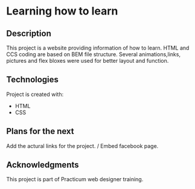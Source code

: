 # Learning how to learn 

## Description
This project is a website providing information of how to learn. HTML and CCS coding are based on BEM file structure. Several animations,links, pictures and flex bloxes were used for better layout and function.

## Technologies 
Project is created with:
* HTML
* CSS


## Plans for the next
Add the actural links for the project.
/
Embed facebook page.

## Acknowledgments
This project is part of Practicum web designer training.
